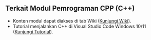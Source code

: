 ## Terkait Modul Pemrograman CPP (C++)
* Konten modul dapat diakses di tab Wiki ([Kunjungi Wiki](https://github.com/pandragama/modul-pemrograman-cpp/wiki)).
* Tutorial menjalankan C++ di Visual Studio Code Windows 10/11 ([Kunjungi Tutorial](https://techdecodetutorials.com/how-to-run-c-in-visual-studio-code-on-windows-11/)).

